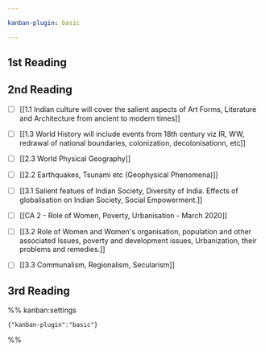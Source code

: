 ```yaml
---

kanban-plugin: basic

---
```


## 1st Reading



## 2nd Reading

- [ ] [[1.1 Indian culture will cover the salient aspects of Art Forms, Literature and Architecture from ancient to modern times]]
- [ ] [[1.3 World History will include events from 18th century viz IR, WW, redrawal of national boundaries, colonization, decolonisationn, etc]]
- [ ] [[2.3 World Physical Geography]]
- [ ] [[2.2 Earthquakes, Tsunami etc (Geophysical Phenomena)]]
- [ ] [[3.1 Salient featues of Indian Society, Diversity of India. Effects of globalisation on Indian Society, Social Empowerment.]]
- [ ] [[CA 2 - Role of Women, Poverty, Urbanisation - March 2020]]
- [ ] [[3.2 Role of Women and Women's organisation, population and other associated Issues, poverty and development issues, Urbanization, their problems and remedies.]]
- [ ] [[3.3 Communalism, Regionalism, Secularism]]


## 3rd Reading





%% kanban:settings
```
{"kanban-plugin":"basic"}
```
%%
